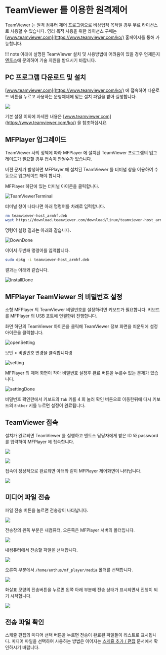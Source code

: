 # TeamViewer 를 이용한 원격제어

TeamViewer 는 원격 컴퓨터 제어 프로그램으로 비상업적 목적일 경우 무료 라이선스로 사용할 수 있습니다. 영리 목적 사용을 위한 라이선스 구매는 [www.teamviewer.com](https://www.teamviewer.com/ko/) 홈페이지를 통해 가능합니다.

!!! note
    아래에 설명된 TeamViewer 설치 및 사용방법에 어려움이 있을 경우 언제든지 [엔토스](http://www.etslight.co.kr)에 문의하여 기술 지원을 받으시기 바랍니다.

## PC 프로그램 다운로드 및 설치

[www.teamviewer.com](https://www.teamviewer.com/ko/) 에 접속하여 다운로드 버튼을 누르고 사용하는 운영체제에 맞는 설치 파일을 받아 실행합니다.

![](img/teamviewer_down.jpg)

기본 설정 이외에 자세한 내용은 [www.teamviewer.com](https://www.teamviewer.com/ko/) 을 참조하십시요.

## MFPlayer 업그레이드
TeamViewer 사의 정책에 따라 MFPlayer 에 설치된 TeamViewer 프로그램의 업그레이드가 필요할 경우 접속이 안될수가 있습니다.

버젼 문제가 발생하면 MFPlayer 에 설치된 TeamViewer 를 터미널 창을 이용하여 수동으로 업그레이드 해야 합니다.

MFPlayer 하단에 있는 터미널 아이콘을 클릭합니다.

![TeamViewerTerminal](img/TeamViewer/Terminal.jpg)

터미널 창이 나타나면 아래 명령어를 차례로 입력합니다.

```bash
rm teamviewer-host_armhf.deb
wget https://download.teamviewer.com/download/linux/teamviewer-host_armhf.deb
```

명령어 실행 결과는 아래와 같습니다.

![DownDone](img/TeamViewer/downDone.jpg)

이어서 두번째 명령어를 입력합니다.

```bash
sudo dpkg -i teamviewer-host_armhf.deb
```

결과는 아래와 같습니다.

![InstallDone](img/TeamViewer/installDone.jpg)

## MFPlayer TeamViewer 의 비밀번호 설정

소형 MFPlayer 의 TeamViewer 비밀번호를 설정하려면 키보드가 필요합니다.
키보드를 MFPlayer 의 USB 포트에 연결한뒤 진행합니다.

화면 하단의 TeamViewer 아이콘을 클릭해 TeamViewer 정보 화면을 띄운뒤에 설정 아이콘을 클릭합니다.

![openSetting](img/TeamViewer/openSetting.jpg)

보안 > 비밀번호 변경을 클릭합니다경

![setting](img/TeamViewer/setting.jpg)

MFPlayer 의 제어 화면이 작아 비밀번호 설정후 완료 버튼을 누를수 없는 문제가 있습니다.

![settingDone](img/TeamViewer/settingDone.jpg)

비밀번호 확인란에서 키보드의 `Tab` 키를 4 회 눌러 확인 버튼으로 이동한뒤에 다시 키보드의 `Enther` 키를 누르면 설정이 완료됩니다.


## TeamViewer 접속

설치가 완료되면 TeamViewer 를 실행하고 엔토스 담당자에게 받은 ID 와 password 를 입력하여 MFPlayer 에 접속합니다.

![](img/teamviewer_id.jpg)

![](img/teamviewer_password.jpg)

접속이 정상적으로 완료되면 아래와 같이 MFPlayer 제어화면이 나타납니다.

![](img/teamviewer_connect_complete.jpg)

## 미디어 파일 전송

파일 전송 버튼을 눌르면 전송창이 나타납니다.

![](img/teamviewer_send_button.jpg)

전송창의 왼쪽 부분은 내컴퓨터, 오른쪽은 MFPlayer 서버의 폴더입니다.

![](img/teamviewer_file_window.jpg)

내컴퓨터에서 전송할 파일을 선택합니다.

![](img/teamviewer_file_select.jpg)

오른쪽 부분에서 `/home/enthus/mf_player/media` 폴더를 선택합니다.

![](img/teamviewer_folder_select.jpg)

화살표 모양의 전송버튼을 누르면 왼쪽 아래 부분에 전송 상태가 표시되면서 진행이 되기 시작합니다.

![](img/teamviewer_send_complete.jpg)

## 전송 파일 확인

스케쥴 편집의 미디어 선택 버튼을 누르면 전송이 완료된 파일들이 리스트로 표시됩니다. 미디어 파일을 선택하여 사용하는 방법은 이어지는 [스케쥴 추가 / 편집](/mfplayer/index) 문서에서 확인하시기 바랍니다.